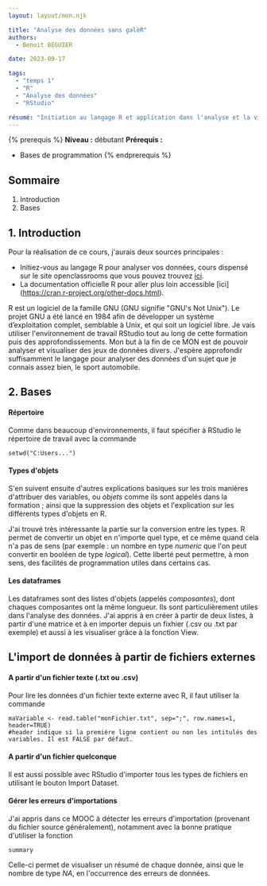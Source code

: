 ```yaml
---
layout: layout/mon.njk

title: "Analyse des données sans galèR"
authors:
  - Benoit BEGUIER

date: 2023-09-17

tags: 
  - "temps 1"
  - "R"
  - "Analyse des données"
  - "RStudio"

résumé: "Initiation au langage R et application dans l'analyse et la visualisation des données."
---
```


{% prerequis %}
**Niveau :** débutant
**Prérequis :**
- Bases de programmation
{% endprerequis %}

## Sommaire

1. Introduction
2. Bases

## 1. Introduction
Pour la réalisation de ce cours, j'aurais deux sources principales : 
- Initiez-vous au langage R pour analyser vos données, cours dispensé sur le site openclassrooms que vous pouvez trouvez [ici](https://openclassrooms.com/fr/courses/4525256-initiez-vous-au-langage-r-pour-analyser-vos-donnees).
- La documentation officielle R pour aller plus loin accessible [ici] (https://cran.r-project.org/other-docs.html).

R est un logiciel de la famille GNU (GNU signifie "GNU's Not Unix"). Le projet GNU a été lancé en 1984 afin de développer un système d’exploitation complet, semblable à Unix, et qui soit un logiciel libre.
Je vais utiliser l'environnement de travail RStudio tout au long de cette formation puis des approfondissements. Mon but à la fin de ce MON est de pouvoir analyser et visualiser des jeux de données divers. J'espère approfondir suffisamment le langage pour analyser des données d'un sujet que je connais assez bien, le sport automobile.

## 2. Bases
#### Répertoire
Comme dans beaucoup d'environnements, il faut spécifier à RStudio le répertoire de travail avec la commande 
```shell
setwd("C:Users...")
```

#### Types d'objets
S'en suivent ensuite d'autres explications basiques sur les trois manières d'attribuer des variables, ou *objets* comme ils sont appelés dans la formation ; ainsi que la suppression des objets et l'explication sur les différents types d'objets en R. 

J'ai trouvé très intéressante la partie sur la conversion entre les types. R permet de convertir un objet en n'importe quel type, et ce même quand cela n'a pas de sens (par exemple : un nombre en type *numeric* que l'on peut convertir en booléen de type *logical*). Cette liberté peut permettre, à mon sens, des facilités de programmation utiles dans certains cas.

#### Les dataframes
Les dataframes sont des listes d'objets (appelés *composantes*), dont chaques composantes ont la même longueur. Ils sont particulièrement utiles dans l'analyse des données. J'ai appris à en créer à partir de deux listes, à partir d'une matrice et à en importer depuis un fixhier (.csv ou .txt par exemple) et aussi à les visualiser grâce à la fonction View.

## L'import de données à partir de fichiers externes
#### A partir d'un fichier texte (.txt ou .csv)
Pour lire les données d'un fichier texte externe avec R, il faut utiliser la commande
```shell
maVariable <- read.table("monFichier.txt", sep=";", row.names=1, header=TRUE)
#header indique si la première ligne contient ou non les intitulés des variables. Il est FALSE par défaut.
```

#### A partir d'un fichier quelconque
Il est aussi possible avec RStudio d'importer tous les types de fichiers en utilisant le bouton Import Dataset.

#### Gérer les erreurs d'importations
J'ai appris dans ce MOOC à détecter les erreurs d'importation (provenant du fichier source généralement), notamment avec la bonne pratique d'utiliser la fonction
```shell
summary
```
Celle-ci permet de visualiser un résumé de chaque donnée, ainsi que le nombre de type *NA*, en l'occurrence des erreurs de données.